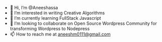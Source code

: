 - 👋 Hi, I’m @Aneeshassa
- 👀 I’m interested in writing Creative Algorithms
- 🌱 I’m currently learning FullStack Javascript
- 💞️ I’m looking to collaborate on Open Source Wordpress Community for transforming Wordpress to Nodepress
- 📫 How to reach me at aneeshm0111@gmail.com

<!---
Aneeshassa/Aneeshassa is a ✨ special ✨ repository because its `README.md` (this file) appears on your GitHub profile.
You can click the Preview link to take a look at your changes.
--->
